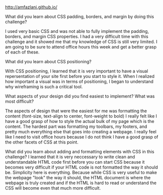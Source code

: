http://amfazlani.github.io/

What did you learn about CSS padding, borders, and margin by doing this challenge?

I used very basic CSS and was not able to fully implement the padding, borders, and margin CSS properties. I had a very difficult time with this challenge and it showed me that my knowledge of CSS is still very limited. I am going to be sure to attend office hours this week and get a better grasp of each of these.

What did you learn about CSS positioning?

With CSS positioning, I learned that it is very important to have a visual repersentation of your site first before you start to style it. When I realized how important a visual was in terms of positioning, I began to understand why wireframing is such a critical tool.

What aspects of your design did you find easiest to implement? What was most difficult?

The aspects of design that were the easiest for me was formatting the content (font-size, text-align to center, font-weight to bold) I really felt like I have a good grasp of how to style the actual bulk of my page which is the content. The hardest part was formatting my toolbars, my footers, and pretty much everything else that goes into creating a webpage. I really feel like I need to visit office hours because I do not think I have a good grasp of the other facets of CSS at this point.

What did you learn about adding and formatting elements with CSS in this challenge?
I learned that it is very neccessary to write clean and understandable HTML code first before you can start CSS because it becomes very difficult if your HTML code is not formatted the way it should be. Simplicity here is everything. Because while CSS is very useful to make the webpage "look" the way it should, the HTML document is where the webpage is truly created and if the HTML is hard to read or understand the CSS will become even that much more difficult.